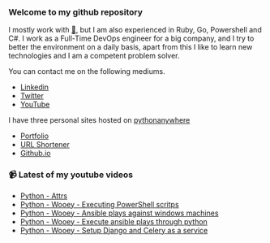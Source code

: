### Welcome to my github repository

I mostly work with [:snake:](https://www.python.org/), but I am also experienced in Ruby, Go, Powershell and C#. I work as a Full-Time DevOps engineer for a big company, and I try to better the environment on a daily basis, apart from this I like to learn new technologies and I am a competent problem solver.

You can contact me on the following mediums.
- [Linkedin](https://www.linkedin.com/in/r3ap3rpy)
- [Twitter](https://twitter.com/r3ap3rpy)
- [YouTube](https://www.youtube.com/channel/UC1qkMXH8d2I9DDAtBSeEHqg)

I have three personal sites hosted on [pythonanywhere](https://www.pythonanywhere.com/)
- [Portfolio](http://r3ap3rpy.pythonanywhere.com/)
- [URL Shortener](http://shortenpy.pythonanywhere.com/)
- [Github.io](https://r3ap3rpy.github.io/)

### :video_camera: Latest of my youtube videos
<!-- YOUTUBE:START -->
- [Python - Attrs](https://www.youtube.com/watch?v=S8St303Epf0)
- [Python - Wooey - Executing PowerShell scritps](https://www.youtube.com/watch?v=_s1S62PffFI)
- [Python - Wooey - Ansible plays against windows machines](https://www.youtube.com/watch?v=p2eni211ggY)
- [Python - Wooey - Execute ansible plays through python](https://www.youtube.com/watch?v=8iInGLti_Mc)
- [Python - Wooey - Setup Django and Celery as a service](https://www.youtube.com/watch?v=Ql2V8ZvehvY)
<!-- YOUTUBE:END -->

